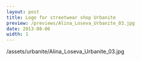 ```yaml
---
layout: post
title: Logo for streetwear shop Urbanite
preview: /previews/Alina_Loseva_Urbanite_03.jpg
date: 2013-08-06
width: 1
---
```

/assets/urbanite/Alina_Loseva_Urbanite_03.jpg
